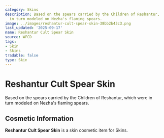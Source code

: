```yaml
---
category: Skins
description: Based on the spears carried by the Children of Reshantur, which were
  in turn modeled on Nezha's flaming spears.
image: ../images/reshantur-cult-spear-skin-38bb2b43c3.png
last_updated: '2025-09-17'
name: Reshantur Cult Spear Skin
source: WFCD
tags:
- Skin
- Skins
tradable: false
type: Skin
---
```


# Reshantur Cult Spear Skin

Based on the spears carried by the Children of Reshantur, which were in turn modeled on Nezha's flaming spears.

## Cosmetic Information

**Reshantur Cult Spear Skin** is a skin cosmetic item for Skins.

